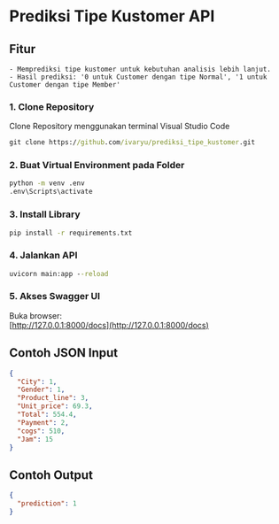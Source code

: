 # Prediksi Tipe Kustomer API

## Fitur
```
- Memprediksi tipe kustomer untuk kebutuhan analisis lebih lanjut.
- Hasil prediksi: '0 untuk Customer dengan tipe Normal', '1 untuk Customer dengan tipe Member'

```

### 1. Clone Repository
Clone Repository menggunakan terminal Visual Studio Code
```cmd
git clone https://github.com/ivaryu/prediksi_tipe_kustomer.git
```

### 2. Buat Virtual Environment pada Folder

```cmd
python -m venv .env
.env\Scripts\activate
```

### 3. Install Library

```cmd
pip install -r requirements.txt
```

### 4. Jalankan API

```cmd
uvicorn main:app --reload
```

### 5. Akses Swagger UI

Buka browser:  
 [http://127.0.0.1:8000/docs](http://127.0.0.1:8000/docs)

## Contoh JSON Input

```json
{
  "City": 1,
  "Gender": 1,
  "Product_line": 3,
  "Unit_price": 69.3,
  "Total": 554.4,
  "Payment": 2,
  "cogs": 510,
  "Jam": 15
}
```

## Contoh Output

```json
{
  "prediction": 1
}
